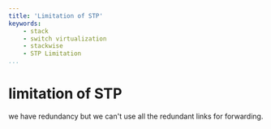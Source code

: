 ```yaml
---
title: 'Limitation of STP'
keywords:
    - stack
    - switch virtualization
    - stackwise
    - STP Limitation
...
```


# limitation of STP
we have redundancy but we can't use all the redundant links for forwarding.